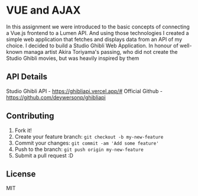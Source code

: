 # VUE and AJAX

In this assignment we were introduced to the basic concepts of connecting a Vue.js frontend to a Lumen API.
And using those technologies I created a simple web application that fetches and displays data from an API of my choice. I decided to build a Studio Ghibli Web Application. In honour of well-known managa artist Akira Toriyama's passing, who did not create the Studio Ghibli movies, but was heavily inspired by them

## API Details

Studio Ghibli API - https://ghibliapi.vercel.app/#
Official Github - https://github.com/deywersonp/ghibliapi

## Contributing

1. Fork it!
2. Create your feature branch: `git checkout -b my-new-feature`
3. Commit your changes: `git commit -am 'Add some feature'`
4. Push to the branch: `git push origin my-new-feature`
5. Submit a pull request :D

## License

MIT
